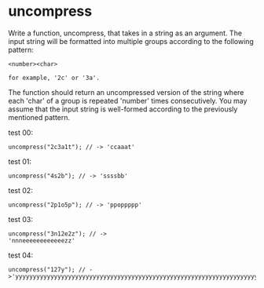 # uncompress

Write a function, uncompress, that takes in a string as an argument. The input string will be formatted into multiple groups according to the following pattern:

```
<number><char>

for example, '2c' or '3a'.
```

The function should return an uncompressed version of the string where each 'char' of a group is repeated 'number' times consecutively. You may assume that the input string is well-formed according to the previously mentioned pattern.

test 00:

```
uncompress("2c3a1t"); // -> 'ccaaat'
```

test 01:

```
uncompress("4s2b"); // -> 'ssssbb'
```

test 02:

```
uncompress("2p1o5p"); // -> 'ppoppppp'
```

test 03:

```
uncompress("3n12e2z"); // ->
'nnneeeeeeeeeeeezz'
```

test 04:

```
uncompress("127y"); // ->'yyyyyyyyyyyyyyyyyyyyyyyyyyyyyyyyyyyyyyyyyyyyyyyyyyyyyyyyyyyyyyyyyyyyyyyyyyyyyyyyyyyyyyyyyyyyyyyyyyyyyyyyyyyyyyyyyyyyyyyyyyyyyyy'


```
